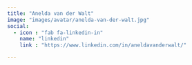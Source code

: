 ```yaml
---
title: "Anelda van der Walt"
image: "images/avatar/anelda-van-der-walt.jpg"
social:
  - icon : "fab fa-linkedin-in"
    name: "linkedin"
    link : "https://www.linkedin.com/in/aneldavanderwalt/"

---
```

